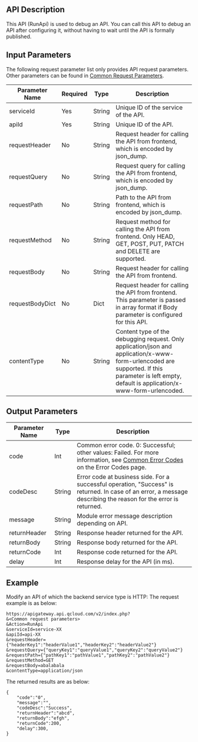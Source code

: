 
## API Description

This API (RunApi) is used to debug an API. You can call this API to debug an API after configuring it, without having to wait until the API is formally published.


## Input Parameters

The following request parameter list only provides API request parameters. Other parameters can be found in [Common Request Parameters](/document/api/213/6976).

| Parameter Name | Required | Type | Description |
| ------------- | ---- | ------ | ---------------------------------------- |
| serviceId | Yes | String | Unique ID of the service of the API. |
| apiId | Yes | String | Unique ID of the API. |
| requestHeader | No | String | Request header for calling the API from frontend, which is encoded by json_dump. |
| requestQuery | No | String | Request query for calling the API from frontend, which is encoded by json_dump. |
| requestPath | No | String | Path to the API from frontend, which is encoded by json_dump. |
| requestMethod | No | String | Request method for calling the API from frontend. Only HEAD, GET, POST, PUT, PATCH and DELETE are supported. |
| requestBody | No | String | Request header for calling the API from frontend. |
| requestBodyDict | No | Dict | Request header for calling the API from frontend. This parameter is passed in array format if Body parameter is configured for this API. |
| contentType | No | String | Content type of the debugging request. Only application/json and application/x-www-form-urlencoded are supported. If this parameter is left empty, default is application/x-www-form-urlencoded. |

## Output Parameters
| Parameter Name | Type | Description |
| ------------ | ------ | ---------------------------------------- |
| code | Int | Common error code. 0: Successful; other values: Failed. For more information, see <a href="https://intl.cloud.tencent.com/document/product/377/8946" title="Common Error Codes">Common Error Codes</a> on the Error Codes page. |
| codeDesc | String | Error code at business side. For a successful operation, "Success" is returned. In case of an error, a message describing the reason for the error is returned. |
| message | String | Module error message description depending on API. |
| returnHeader | String | Response header returned for the API. |
| returnBody | String | Response body returned for the API. |
| returnCode | Int | Response code returned for the API. |
| delay | Int | Response delay for the API (in ms). |


## Example 

Modify an API of which the backend service type is HTTP:
The request example is as below:
```
https://apigateway.api.qcloud.com/v2/index.php?
&<Common request parameters>
&Action=RunApi
&serviceId=service-XX
&apiId=api-XX
&requestHeader={"headerKey1":"headerValue1","headerKey2":"headerValue2"}
&requestQuery={"queryKey1":"queryValue1","queryKey2":"queryValue2"}
&requestPath={"pathKey1":"pathValue1","pathKey2":"pathValue2"}
&requestMethod=GET
&requestBody=abalabala
&contentType=application/json
```
The returned results are as below:
```
{
    "code":"0",
    "message":"",
    "codeDesc":"Success",
	"returnHeader":"abcd",
	"returnBody":"efgh",
	"returnCode":200,
	"delay":300,
}
```

